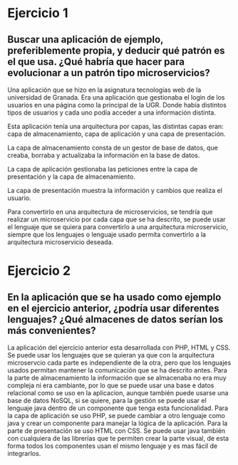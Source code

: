 # Ejercicio 1
## Buscar una aplicación de ejemplo, preferiblemente propia, y deducir qué patrón es el que usa. ¿Qué habría que hacer para evolucionar a un patrón tipo microservicios?
Una aplicación que se hizo en la asignatura tecnologías web de la universidad de Granada. Era una aplicación que gestionaba el login de los usuarios en una página como la principal de la UGR. Donde había distintos tipos de usuarios y cada uno podía acceder a una información distinta.

Esta aplicación tenía una arquitectura por capas, las distintas capas eran: capa de almacenamiento, capa de aplicación y una capa de presentación.

La capa de almacenamiento consta de un gestor de base de datos, que creaba, borraba y actualizaba la información en la base de datos.

La capa de aplicación gestionaba las peticiones entre la capa de presentación y la capa de almacenamiento.

La capa de presentación muestra la información y cambios que realiza el usuario.

Para convertirlo en una arquitectura de microservicios, se tendría que realizar un microservicio por cada capa que se ha descrito, se puede usar el lenguaje que se quiera para convertirlo a una arquitectura microservicio, siempre que los lenguajes o lenguaje usado permíta convertirlo a la arquitectura microservicio deseada.

# Ejercicio 2
## En la aplicación que se ha usado como ejemplo en el ejercicio anterior, ¿podría usar diferentes lenguajes? ¿Qué almacenes de datos serían los más convenientes?
La aplicación del ejercicio anterior esta desarrollada con PHP, HTML y CSS. Se puede usar los lenguajes que se quieran ya que con la arquitectura microservcio cada parte es independiente de la otra, pero que los lenguajes usados permitan mantener la comunicación que se ha descrito antes. Para la parte de almacenamiento la información que se almacenaba no era muy compleja ni era cambiante, por lo que se puede usar una base e datos relacional como se uso en la aplicacion, aunque también puede usarse una base de datos NoSQL, si se quiere, para la gestión se puede usar el lenguaje java dentro de un componente que tenga esta funcionalidad. Para la capa de aplicación se uso PHP, se puede cambiar a otro lenguaje como java y crear un componente para manejar la lógica de la aplicación. Para la parte de presentación se uso HTML con CSS. Se puede usar java también con cualquiera de las librerías que te permiten crear la parte visual, de esta forma todos los componentes usan el mismo lenguaje y es mas fácil de integrarlos.
